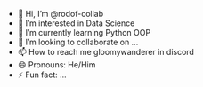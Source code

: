 - 👋 Hi, I’m @rodof-collab
- 👀 I’m interested in Data Science
- 🌱 I’m currently learning Python OOP
- 💞️ I’m looking to collaborate on ...
- 📫 How to reach me gloomywanderer in discord
- 😄 Pronouns: He/Him
- ⚡ Fun fact: ...

<!---
rodof-collab/rodof-collab is a ✨ special ✨ repository because its `README.md` (this file) appears on your GitHub profile.
You can click the Preview link to take a look at your changes.
--->
